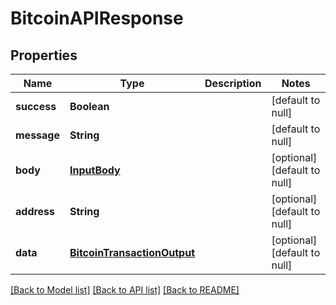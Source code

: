 # BitcoinAPIResponse
## Properties

| Name | Type | Description | Notes |
|------------ | ------------- | ------------- | -------------|
| **success** | **Boolean** |  | [default to null] |
| **message** | **String** |  | [default to null] |
| **body** | [**InputBody**](InputBody.md) |  | [optional] [default to null] |
| **address** | **String** |  | [optional] [default to null] |
| **data** | [**BitcoinTransactionOutput**](BitcoinTransactionOutput.md) |  | [optional] [default to null] |

[[Back to Model list]](../README.md#documentation-for-models) [[Back to API list]](../README.md#documentation-for-api-endpoints) [[Back to README]](../README.md)

